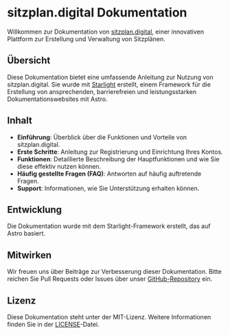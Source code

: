# sitzplan.digital Dokumentation

Willkommen zur Dokumentation von [sitzplan.digital](https://sitzplan.digital), einer innovativen Plattform zur Erstellung und Verwaltung von Sitzplänen.

## Übersicht

Diese Dokumentation bietet eine umfassende Anleitung zur Nutzung von sitzplan.digital. Sie wurde mit [Starlight](https://github.com/withastro/starlight) erstellt, einem Framework für die Erstellung von ansprechenden, barrierefreien und leistungsstarken Dokumentationswebsites mit Astro.

## Inhalt

- **Einführung**: Überblick über die Funktionen und Vorteile von sitzplan.digital.
- **Erste Schritte**: Anleitung zur Registrierung und Einrichtung Ihres Kontos.
- **Funktionen**: Detaillierte Beschreibung der Hauptfunktionen und wie Sie diese effektiv nutzen können.
- **Häufig gestellte Fragen (FAQ)**: Antworten auf häufig auftretende Fragen.
- **Support**: Informationen, wie Sie Unterstützung erhalten können.

## Entwicklung

Die Dokumentation wurde mit dem Starlight-Framework erstellt, das auf Astro basiert.

## Mitwirken

Wir freuen uns über Beiträge zur Verbesserung dieser Dokumentation. Bitte reichen Sie Pull Requests oder Issues über unser [GitHub-Repository](https://github.com/sitzplan-digital/sitzplan.digital) ein.

## Lizenz

Diese Dokumentation steht unter der MIT-Lizenz. Weitere Informationen finden Sie in der [LICENSE](https://github.com/sitzplan-digital/sitzplan.digital/blob/main/LICENSE)-Datei.